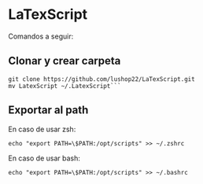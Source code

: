 # LaTexScript

Comandos a seguir:

## Clonar y crear carpeta
```
git clone https://github.com/lushop22/LaTexScript.git 
mv LatexScript ~/.LatexScript```
```
## Exportar al path
En caso de usar zsh:
```
echo "export PATH=\$PATH:/opt/scripts" >> ~/.zshrc
```
En caso de usar bash:
```
echo "export PATH=\$PATH:/opt/scripts" >> ~/.bashrc
```
